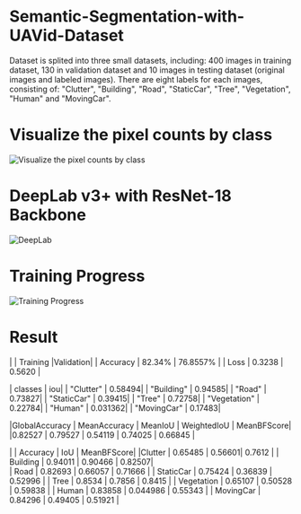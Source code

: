 # Semantic-Segmentation-with-UAVid-Dataset

Dataset is splited into three small datasets, including: 400 images in training dataset, 130 in validation dataset and 10 images in testing dataset (original images and labeled images). There are eight labels for each images, consisting of: "Clutter", "Building", "Road", "StaticCar", "Tree", "Vegetation", "Human" and "MovingCar".

# Visualize the pixel counts by class
![Visualize the pixel counts by class](https://user-images.githubusercontent.com/81501596/124265426-d9f4b080-db5f-11eb-9383-ab3981edcc31.png)

# DeepLab v3+ with ResNet-18 Backbone
![DeepLab](https://user-images.githubusercontent.com/81501596/124265667-3a83ed80-db60-11eb-8079-d782d61cf2cc.png)

# Training Progress
![Training Progress](https://user-images.githubusercontent.com/81501596/124266180-d6adf480-db60-11eb-903e-ff7c78db2c5e.png)
# Result
| | Training |Validation|
| Accuracy   | 82.34%      | 76.8557%    |
| Loss     | 0.3238        | 0.5620      |

  |    classes   |      iou|
  |  "Clutter"    |    0.58494|
   | "Building"   |    0.94585|
   | "Road"       |    0.73827|
   | "StaticCar"  |    0.39415|
   | "Tree"       |    0.72758|
   | "Vegetation" |    0.22784|
   | "Human"      |   0.031362|
   | "MovingCar"  |    0.17483|

|GlobalAccuracy |   MeanAccuracy  |  MeanIoU |   WeightedIoU  |  MeanBFScore|
|0.82527 |         0.79527 |      0.54119 |     0.74025 |       0.66845 | 
       
   |              | Accuracy   |   IoU   |    MeanBFScore|
     |Clutter     |  0.65485   |   0.56601|       0.7612 |
   | Building   |   0.94011  |    0.90466   |   0.82507|  
  |  Road       |   0.82693  |    0.66057   |   0.71666 | 
   | StaticCar |    0.75424  |    0.36839   |   0.52996  |
   | Tree      |     0.8534  |     0.7856    |   0.8415 | 
  |  Vegetation |   0.65107   |  0.50528  |   0.59838 |
  | Human        | 0.83858    | 0.044986   |   0.55343 | 
  |  MovingCar   |  0.84296     | 0.49405   |   0.51921 | 
       
